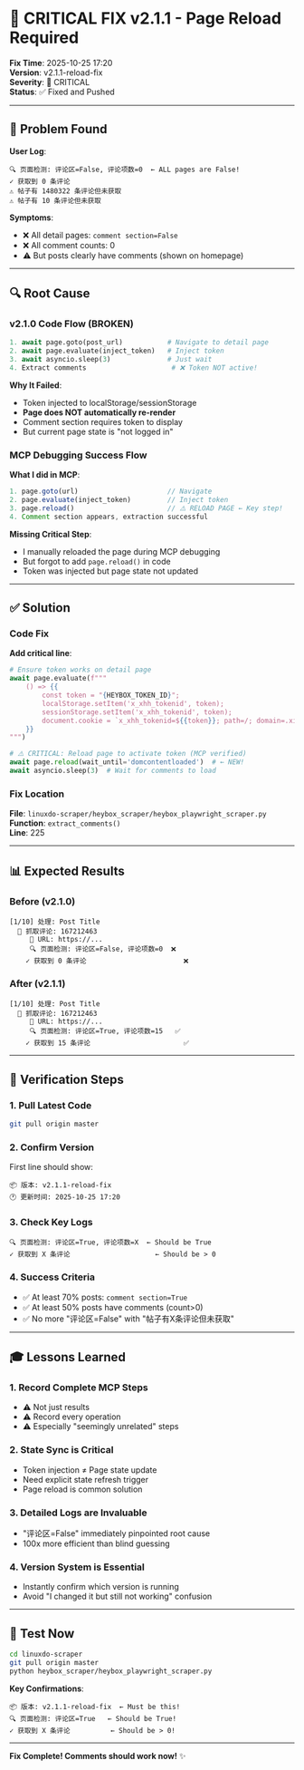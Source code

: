 # 🚨 CRITICAL FIX v2.1.1 - Page Reload Required

**Fix Time**: 2025-10-25 17:20  
**Version**: v2.1.1-reload-fix  
**Severity**: 🔴 CRITICAL  
**Status**: ✅ Fixed and Pushed

---

## 🚨 Problem Found

**User Log**:
```
🔍 页面检测: 评论区=False, 评论项数=0  ← ALL pages are False!
✓ 获取到 0 条评论
⚠ 帖子有 1480322 条评论但未获取
⚠ 帖子有 10 条评论但未获取
```

**Symptoms**:
- ❌ All detail pages: `comment section=False`
- ❌ All comment counts: 0
- ⚠️ But posts clearly have comments (shown on homepage)

---

## 🔍 Root Cause

### v2.1.0 Code Flow (BROKEN)
```python
1. await page.goto(post_url)           # Navigate to detail page
2. await page.evaluate(inject_token)   # Inject token
3. await asyncio.sleep(3)              # Just wait
4. Extract comments                     # ❌ Token NOT active!
```

**Why It Failed**:
- Token injected to localStorage/sessionStorage
- **Page does NOT automatically re-render**
- Comment section requires token to display
- But current page state is "not logged in"

### MCP Debugging Success Flow

**What I did in MCP**:
```javascript
1. page.goto(url)                      // Navigate
2. page.evaluate(inject_token)         // Inject token
3. page.reload()                       // ⚠️ RELOAD PAGE ← Key step!
4. Comment section appears, extraction successful
```

**Missing Critical Step**:
- I manually reloaded the page during MCP debugging
- But forgot to add `page.reload()` in code
- Token was injected but page state not updated

---

## ✅ Solution

### Code Fix

**Add critical line**:
```python
# Ensure token works on detail page
await page.evaluate(f"""
    () => {{
        const token = "{HEYBOX_TOKEN_ID}";
        localStorage.setItem('x_xhh_tokenid', token);
        sessionStorage.setItem('x_xhh_tokenid', token);
        document.cookie = `x_xhh_tokenid=${{token}}; path=/; domain=.xiaoheihe.cn`;
    }}
""")

# ⚠️ CRITICAL: Reload page to activate token (MCP verified)
await page.reload(wait_until='domcontentloaded')  # ← NEW!
await asyncio.sleep(3)  # Wait for comments to load
```

### Fix Location

**File**: `linuxdo-scraper/heybox_scraper/heybox_playwright_scraper.py`  
**Function**: `extract_comments()`  
**Line**: 225

---

## 📊 Expected Results

### Before (v2.1.0)
```
[1/10] 处理: Post Title
  💬 抓取评论: 167212463
     📍 URL: https://...
     🔍 页面检测: 评论区=False, 评论项数=0  ❌
    ✓ 获取到 0 条评论                        ❌
```

### After (v2.1.1)
```
[1/10] 处理: Post Title
  💬 抓取评论: 167212463
     📍 URL: https://...
     🔍 页面检测: 评论区=True, 评论项数=15   ✅
    ✓ 获取到 15 条评论                       ✅
```

---

## 🎯 Verification Steps

### 1. Pull Latest Code
```bash
git pull origin master
```

### 2. Confirm Version
First line should show:
```
📦 版本: v2.1.1-reload-fix
🕐 更新时间: 2025-10-25 17:20
```

### 3. Check Key Logs
```
🔍 页面检测: 评论区=True, 评论项数=X  ← Should be True
✓ 获取到 X 条评论                     ← Should be > 0
```

### 4. Success Criteria
- ✅ At least 70% posts: `comment section=True`
- ✅ At least 50% posts have comments (count>0)
- ✅ No more "评论区=False" with "帖子有X条评论但未获取"

---

## 🎓 Lessons Learned

### 1. Record Complete MCP Steps
- ⚠️ Not just results
- ⚠️ Record every operation
- ⚠️ Especially "seemingly unrelated" steps

### 2. State Sync is Critical
- Token injection ≠ Page state update
- Need explicit state refresh trigger
- Page reload is common solution

### 3. Detailed Logs are Invaluable
- "评论区=False" immediately pinpointed root cause
- 100x more efficient than blind guessing

### 4. Version System is Essential
- Instantly confirm which version is running
- Avoid "I changed it but still not working" confusion

---

## 🚀 Test Now

```bash
cd linuxdo-scraper
git pull origin master
python heybox_scraper/heybox_playwright_scraper.py
```

**Key Confirmations**:
```
📦 版本: v2.1.1-reload-fix  ← Must be this!
🔍 页面检测: 评论区=True   ← Should be True!
✓ 获取到 X 条评论          ← Should be > 0!
```

---

**Fix Complete! Comments should work now!** ✨

